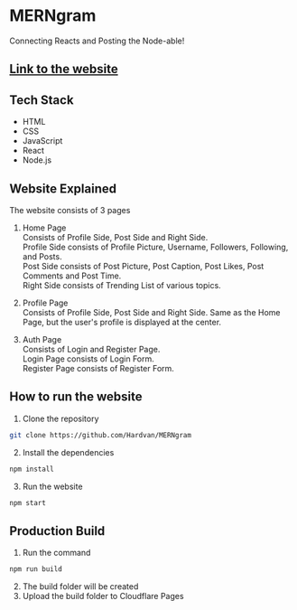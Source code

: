 # MERNgram

Connecting Reacts and Posting the Node-able!

## [Link to the website]()

## Tech Stack

- HTML
- CSS
- JavaScript
- React
- Node.js

## Website Explained

The website consists of 3 pages

1. Home Page  
   Consists of Profile Side, Post Side and Right Side.  
   Profile Side consists of Profile Picture, Username, Followers, Following, and Posts.  
   Post Side consists of Post Picture, Post Caption, Post Likes, Post Comments and Post Time.  
   Right Side consists of Trending List of various topics.

2. Profile Page  
   Consists of Profile Side, Post Side and Right Side.
   Same as the Home Page, but the user's profile is displayed at the center.

3. Auth Page  
   Consists of Login and Register Page.  
   Login Page consists of Login Form.  
   Register Page consists of Register Form.

## How to run the website

1. Clone the repository

```bash
git clone https://github.com/Hardvan/MERNgram
```

2. Install the dependencies

```bash
npm install
```

3. Run the website

```bash
npm start
```

## Production Build

1. Run the command

```bash
npm run build
```

2. The build folder will be created
3. Upload the build folder to Cloudflare Pages
